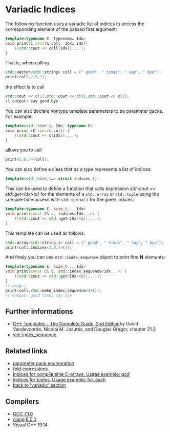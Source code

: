 # Variadic Indices
The following function uses a variadic list of indices to access the corresponding element of the passed first argument:
```cpp
template<typename C, typename… Idx>
void print(C const& coll, Idx… idx){
    ((std::cout << coll[idx]),...);
}
```
That is, when calling
```cpp
std::vector<std::string> coll = {" good", " times", " say", " bye"};
print(coll,2,0,3);
```
the effect is to call
```cpp
std::cout << c[2],std::cout << c[0],std::cout << c[3];
\\ output: say good bye
```
You can also declare nontype template parameters to be parameter packs. For example:
```cpp
template<std::size_t… Idx, typename C>
void print (C const& coll) {
    ((std::cout << c[Idx]),...);
}
```
allows you to call
```cpp
print<2,0,3>(coll);
```
You can also define a class that _as a type_ represents a list of indices:
```cpp
template<std::size_t…> struct indices {};
```
This can be used to define a function that calls expression _std\::cout << std\::get\<Idx\>(c)_ for the elements of a `std::array` or `std::tuple` using the compile-time access with `std::get<>()` for the given indices:
```cpp
template<typename C, size_t... Idx>
void print(const C& c, indices<Idx...>) {
    ((std::cout << std::get<Idx>(c)),...);
}
```
This template can be used as follows:
```cpp
std::array<std::string,4> coll = {" good", " times", " say", " bye"};
print(coll,indices<2,0,3>{});
```
And finaly you can use `std::index_sequence` object to print first __N__ elements:
```cpp
template<typename C, size_t... Idx>
void print(const C& c, std::index_sequence<Idx...>) {
    ((std::cout << std::get<Idx>(c)),...);
}
// usage:
print(coll,std::make_index_sequence<4>{});
// output: good times say bye
```

## Further informations
* [C++ Templates - The Complete Guide, 2nd Edition](http://www.tmplbook.com/)by David Vandevoorde, Nicolai M. Josuttis, and Douglas Gregor, chapter 21.3
* [std::index_sequence](https://en.cppreference.com/w/cpp/utility/integer_sequence) 
## Related links
* [parameter pack enumeration](../enumeration#enumeration-of-elements-in-the--expression)
* [fold expressions](../fold_expressions)
* [Indices for compile time C-arrays. Usage example: gcd](../../constexpr/greatest_common_divisor)
* [Indices for tuples. Usage example: for_each](../../tuple/for-each)
* [back to 'variadic' section](../)
## Compilers
* [GCC 7.1.0](https://wandbox.org/)
* [clang 6.0.0](https://wandbox.org/)
* Visual C++ 19.14 

